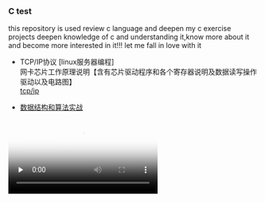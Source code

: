 ﻿### C test
this repository is used review c language and deepen my c exercise projects
deepen knowledge of c and understanding it,know more about it and become more 
interested in it!!!   let me fall in love with it


- TCP/IP协议  [linux服务器编程]    
网卡芯片工作原理说明【含有芯片驱动程序和各个寄存器说明及数据读写操作驱动以及电路图】   
[tcp/ip](tcp/tcp.md)  

- [数据结构和算法实战](datastruct/data.md)

<video id="video" controls="" preload="none" poster="http://om2bks7xs.bkt.clouddn.com/2017-08-26-Markdown-Advance-Video.jpg">
      <source id="mp4" src="cpu/cpu.mp4" type="video/mp4">
      </video>


